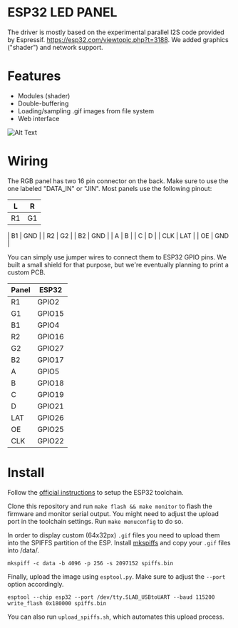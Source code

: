 # ESP32 LED PANEL
The driver is mostly based on the experimental parallel I2S code provided by Espressif. https://esp32.com/viewtopic.php?t=3188. We added graphics ("shader") and network support.

# Features

- Modules (shader)
- Double-buffering
- Loading/sampling .gif images from file system
- Web interface

![Alt Text](demo_march_2018.gif)

# Wiring

The RGB panel has two 16 pin connector on the back. Make sure to use the one labeled "DATA_IN" or "JIN". Most panels use the following pinout:

|  L  |  R  |
|-----|-----|
| R1  | G1  |

| B1  | GND |
| R2  | G2  |
| B2  | GND |
| A   | B   |
| C   | D   |
| CLK | LAT |
| OE  | GND |

You can simply use jumper wires to connect them to ESP32 GPIO pins. We built a small shield for that purpose, but we're eventually planning to print a custom PCB.

| Panel | ESP32  |
|-------|--------|
| R1    | GPIO2  |
| G1    | GPIO15 |
| B1    | GPIO4  |
| R2    | GPIO16 |
| G2    | GPIO27 |
| B2    | GPIO17 |
| A     | GPIO5  |
| B     | GPIO18 |
| C     | GPIO19 |
| D     | GPIO21 |
| LAT   | GPIO26 |
| OE    | GPIO25 |
| CLK   | GPIO22 |


# Install

Follow the [official instructions](https://esp-idf.readthedocs.io/en/v2.0/linux-setup.html) to setup the ESP32 toolchain.

Clone this repository and run `make flash && make monitor` to flash the firmware and monitor serial output. You might need to adjust the upload port in the toolchain settings. Run `make menuconfig` to do so.

In order to display custom (64x32px) `.gif` files you need to upload them into the SPIFFS partition of the ESP. Install [mkspiffs](https://github.com/igrr/mkspiffs) and copy your `.gif` files into /data/.

`mkspiff -c data -b 4096 -p 256 -s 2097152 spiffs.bin`

Finally, upload the image using `esptool.py`. Make sure to adjust the `--port` option accordingly.

`esptool --chip esp32 --port /dev/tty.SLAB_USBtoUART --baud 115200 write_flash 0x180000 spiffs.bin`

You can also run `upload_spiffs.sh`, which automates this upload process.